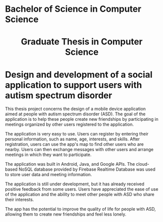 # Bachelor of Science in Computer Science
# <center>Graduate Thesis in Computer Science</center>
# Design and development of a social application to support users with autism spectrum disorder 


 

This thesis project concerns the design of a mobile device application aimed at people with autism spectrum disorder (ASD). The goal of the application is to help these people create new friendships by participating in meetings organized by other users registered to the application.

The application is very easy to use. Users can register by entering their personal information, such as name, age, interests, and skills. After registration, users can use the app's map to find other users who are nearby. Users can then exchange messages with other users and arrange meetings in which they want to participate.

The application was built in Android, Java, and Google APIs. The cloud-based NoSQL database provided by Firebase Realtime Database was used to store user data and meeting information.

The application is still under development, but it has already received positive feedback from some users. Users have appreciated the ease of use of the application and the ability to meet other people with ASD who share their interests.

The app has the potential to improve the quality of life for people with ASD, allowing them to create new friendships and feel less lonely.
